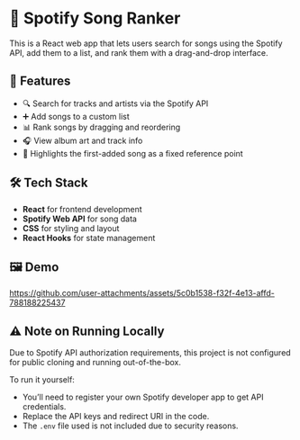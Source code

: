 # 🎵 Spotify Song Ranker

This is a React web app that lets users search for songs using the Spotify API, add them to a list, and rank them with a drag-and-drop interface.

## 🚀 Features

- 🔍 Search for tracks and artists via the Spotify API
- ➕ Add songs to a custom list
- 📊 Rank songs by dragging and reordering
- 🎧 View album art and track info
- 📌 Highlights the first-added song as a fixed reference point

## 🛠️ Tech Stack

- **React** for frontend development
- **Spotify Web API** for song data
- **CSS** for styling and layout
- **React Hooks** for state management

## 🖼️ Demo

https://github.com/user-attachments/assets/5c0b1538-f32f-4e13-affd-788188225437

## ⚠️ Note on Running Locally

Due to Spotify API authorization requirements, this project is not configured for public cloning and running out-of-the-box.

To run it yourself:
- You’ll need to register your own Spotify developer app to get API credentials.
- Replace the API keys and redirect URI in the code.
- The `.env` file used is not included due to security reasons.




